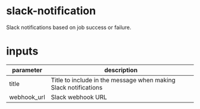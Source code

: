 # slack-notification

Slack notifications based on job success or failure.

# inputs

| parameter   | description                                                     |
| ----------- | --------------------------------------------------------------- |
| title       | Title to include in the message when making Slack notifications |
| webhook_url | Slack webhook URL                                               |
